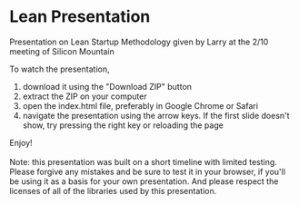 Lean Presentation
=================

Presentation on Lean Startup Methodology given by Larry at the 2/10 meeting of Silicon Mountain


To watch the presentation, 
<ol>
  <li>download it using the "Download ZIP" button
  <li>extract the ZIP on your computer
  <li>open the index.html file, preferably in Google Chrome or Safari
  <li>navigate the presentation using the arrow keys.  If the first slide doesn't show, try pressing the right key or reloading the page
</ol>
Enjoy!
<br /><br />
Note: this presentation was built on a short timeline with limited testing.  Please forgive any mistakes and be sure to test it in your browser, if you'll be using it as a basis for your own presentation.  And please respect the licenses of all of the libraries used by this presentation.
